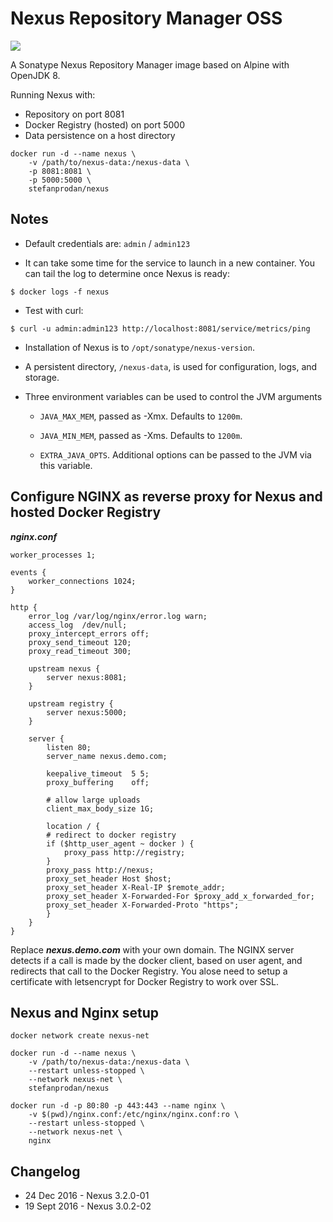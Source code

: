 # Nexus Repository Manager OSS

[![](https://images.microbadger.com/badges/image/stefanprodan/nexus.svg)](https://microbadger.com/images/stefanprodan/nexus "Get your own image badge on microbadger.com")

A Sonatype Nexus Repository Manager image based on Alpine with OpenJDK 8.

Running Nexus with:
* Repository on port 8081
* Docker Registry (hosted) on port 5000
* Data persistence on a host directory

```
docker run -d --name nexus \
    -v /path/to/nexus-data:/nexus-data \
	-p 8081:8081 \
	-p 5000:5000 \
	stefanprodan/nexus
```

## Notes

* Default credentials are: `admin` / `admin123`

* It can take some time for the service to launch in a new container. You can tail the log to determine once Nexus is ready:

```
$ docker logs -f nexus
```

* Test with curl:

```
$ curl -u admin:admin123 http://localhost:8081/service/metrics/ping
```

* Installation of Nexus is to `/opt/sonatype/nexus-version`.  

* A persistent directory, `/nexus-data`, is used for configuration, logs, and storage.

* Three environment variables can be used to control the JVM arguments

  * `JAVA_MAX_MEM`, passed as -Xmx.  Defaults to `1200m`.

  * `JAVA_MIN_MEM`, passed as -Xms.  Defaults to `1200m`.

  * `EXTRA_JAVA_OPTS`.  Additional options can be passed to the JVM via this variable.


## Configure NGINX as reverse proxy for Nexus and hosted Docker Registry

***nginx.conf***

```
worker_processes 1;

events { 
	worker_connections 1024; 
}

http {
	error_log /var/log/nginx/error.log warn;
	access_log  /dev/null;
	proxy_intercept_errors off;
	proxy_send_timeout 120;
	proxy_read_timeout 300;
	
	upstream nexus {
        server nexus:8081;
	}

	upstream registry {
        server nexus:5000;
	}

	server {
        listen 80;
        server_name nexus.demo.com;

        keepalive_timeout  5 5;
        proxy_buffering    off;

        # allow large uploads
        client_max_body_size 1G;

        location / {
		# redirect to docker registry
		if ($http_user_agent ~ docker ) {
			proxy_pass http://registry;
		}
		proxy_pass http://nexus;
		proxy_set_header Host $host;
		proxy_set_header X-Real-IP $remote_addr;
		proxy_set_header X-Forwarded-For $proxy_add_x_forwarded_for;
		proxy_set_header X-Forwarded-Proto "https";
        }
    }
}
``` 

Replace ***nexus.demo.com*** with your own domain. The NGINX server detects if a call is made by the docker client, based on user agent, and redirects that call to the Docker Registry. You alose need to setup a certificate with letsencrypt for Docker Registry to work over SSL.

## Nexus and Nginx setup

```
docker network create nexus-net

docker run -d --name nexus \
    -v /path/to/nexus-data:/nexus-data \
    --restart unless-stopped \
    --network nexus-net \
	stefanprodan/nexus
	
docker run -d -p 80:80 -p 443:443 --name nginx \
    -v $(pwd)/nginx.conf:/etc/nginx/nginx.conf:ro \
    --restart unless-stopped \
    --network nexus-net \
    nginx
```

## Changelog

* 24 Dec 2016  - Nexus 3.2.0-01
* 19 Sept 2016 - Nexus 3.0.2-02



